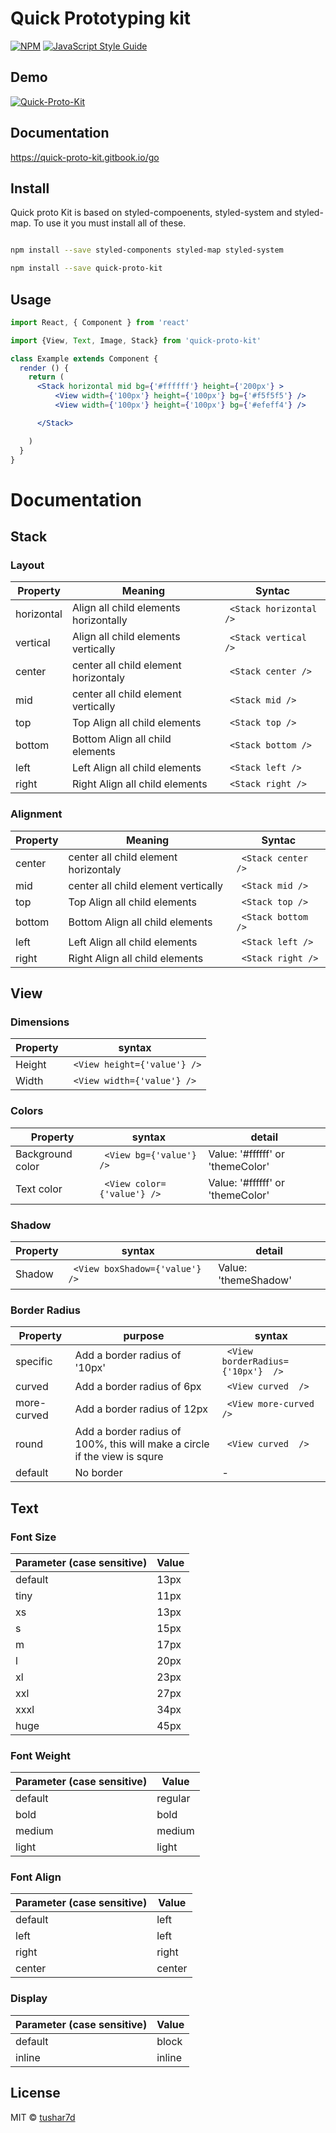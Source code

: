 # Quick Prototyping kit

> 

[![NPM](https://img.shields.io/npm/v/kit.svg)](https://www.npmjs.com/package/kit) [![JavaScript Style Guide](https://img.shields.io/badge/code_style-standard-brightgreen.svg)](https://standardjs.com)

## Demo

[![ Quick-Proto-Kit](https://codesandbox.io/static/img/play-codesandbox.svg)](https://codesandbox.io/s/r0vr59wjvm?module=%2Fsrc%2FApp.js)

## Documentation

https://quick-proto-kit.gitbook.io/go

## Install

Quick proto Kit is based on styled-compoenents, styled-system and styled-map. To use it you must install all of these.

```bash

npm install --save styled-components styled-map styled-system

npm install --save quick-proto-kit
```

## Usage

```jsx
import React, { Component } from 'react'

import {View, Text, Image, Stack} from 'quick-proto-kit'

class Example extends Component {
  render () {
    return (
      <Stack horizontal mid bg={'#ffffff'} height={'200px'} >
          <View width={'100px'} height={'100px'} bg={'#f5f5f5'} />
          <View width={'100px'} height={'100px'} bg={'#efeff4'} />

      </Stack>

    )
  }
}
```

# Documentation

>

## Stack




### Layout
Property  | Meaning | Syntac
------------ | ------------- | -------------
horizontal | Align all child elements horizontally | ```  <Stack horizontal /> ```
vertical | Align all child elements vertically | ```  <Stack vertical /> ```
center | center all child element horizontaly | ```  <Stack center /> ```
mid | center all child element vertically | ```  <Stack mid /> ```
top | Top Align all child elements  | ```  <Stack top /> ```
bottom | Bottom Align all child elements  | ```  <Stack bottom /> ```
left | Left Align all child elements  | ```  <Stack left /> ```
right | Right Align all child elements  | ```  <Stack right /> ```


### Alignment
Property  | Meaning | Syntac
------------ | ------------- | -------------
center | center all child element horizontaly | ```  <Stack center /> ```
mid | center all child element vertically | ```  <Stack mid /> ```
top | Top Align all child elements  | ```  <Stack top /> ```
bottom | Bottom Align all child elements  | ```  <Stack bottom /> ```
left | Left Align all child elements  | ```  <Stack left /> ```
right | Right Align all child elements  | ```  <Stack right /> ```




## View

### Dimensions

Property  | syntax
------------ | -------------
Height | ```  <View height={'value'} /> ```
Width | ```  <View width={'value'} /> ```


### Colors

Property  | syntax | detail
------------ | ------------- | -------------
Background color | ```  <View bg={'value'} /> ``` | Value: '#ffffff' or 'themeColor' 
Text color | ```  <View color={'value'} /> ``` | Value: '#ffffff' or 'themeColor' 

### Shadow

Property  | syntax | detail
------------ | ------------- | -------------
Shadow | ```  <View boxShadow={'value'} /> ``` | Value: 'themeShadow' 




### Border Radius

Property  |  purpose    |syntax 
------------ | ------------- | -------------
specific | Add a border radius of '10px' | ```  <View borderRadius={'10px'}  /> ```
curved | Add a border radius of 6px | ```  <View curved  /> ```
more-curved | Add a border radius of 12px | ```  <View more-curved  /> ```
round | Add a border radius of 100%, this will make a circle if the view is squre | ```  <View curved  /> ```
default | No border | -

## Text




### Font Size

Parameter (case sensitive) | Value
------------ | -------------
default | 13px
tiny | 11px
xs | 13px
s | 15px
m | 17px
l | 20px
xl | 23px
xxl | 27px
xxxl | 34px
huge | 45px


### Font Weight

Parameter (case sensitive) | Value
------------ | -------------
default | regular
bold | bold
medium | medium
light | light


### Font Align

Parameter (case sensitive) | Value
------------ | -------------
default | left
left | left
right | right
center | center

### Display

Parameter (case sensitive) | Value
------------ | -------------
default | block
inline | inline








## License

MIT © [tushar7d](https://github.com/tushar7d)
